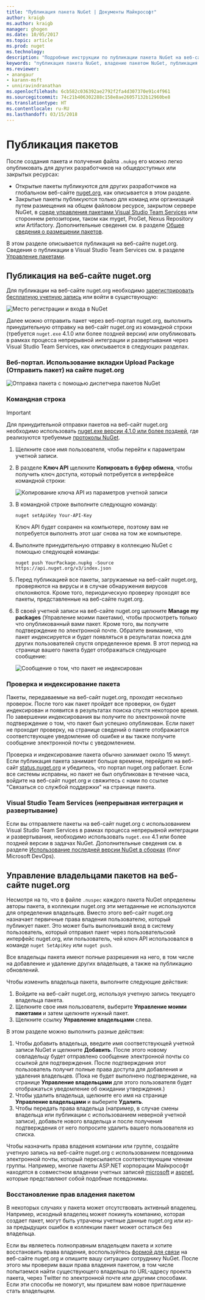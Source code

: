 ```yaml
---
title: "Публикация пакета NuGet | Документы Майкрософт"
author: kraigb
ms.author: kraigb
manager: ghogen
ms.date: 10/05/2017
ms.topic: article
ms.prod: nuget
ms.technology: 
description: "Подробные инструкции по публикации пакета NuGet на веб-сайте nuget.org или в закрытых веб-каналах, а также по управлению владением пакетом nuget.org."
keywords: "публикация пакета NuGet, владение пакетом NuGet, публикация на веб-сайте nuget.org, закрытые веб-каналы NuGet"
ms.reviewer:
- anangaur
- karann-msft
- unniravindranathan
ms.openlocfilehash: 6cb582c036392ae2792f2fa4d307370e91c4f961
ms.sourcegitcommit: 74c21b406302288c158e8ae26057132b12960be8
ms.translationtype: HT
ms.contentlocale: ru-RU
ms.lasthandoff: 03/15/2018
---
```

# <a name="publishing-packages"></a>Публикация пакетов

После создания пакета и получения файла `.nukpg` его можно легко опубликовать для других разработчиков на общедоступных или закрытых ресурсах:

- Открытые пакеты публикуются для других разработчиков на глобальном веб-сайте [nuget.org](https://www.nuget.org/packages/manage/upload), как описывается в этом разделе.
- Закрытые пакеты публикуются только для команд или организаций путем размещения на общем файловом ресурсе, закрытом сервере NuGet, в [среде управления пакетами Visual Studio Team Services](https://www.visualstudio.com/docs/package/nuget/publish) или стороннем репозитории, таком как myget, ProGet, Nexus Repository или Artifactory. Дополнительные сведения см. в разделе [Общее сведения о размещении пакетов](../hosting-packages/overview.md).

В этом разделе описывается публикация на веб-сайте nuget.org. Сведения о публикации в Visual Studio Team Services см. в разделе [Управление пакетами](https://www.visualstudio.com/docs/package/nuget/publish).

## <a name="publish-to-nugetorg"></a>Публикация на веб-сайте nuget.org

Для публикации на веб-сайте nuget.org необходимо [зарегистрировать бесплатную учетную запись](https://www.nuget.org/users/account/LogOn?returnUrl=%2F) или войти в существующую:

![Место регистрации и входа в NuGet](media/publish_NuGetSignIn.png)

Далее можно отправить пакет через веб-портал nuget.org, выполнить принудительную отправку на веб-сайт nuget.org из командной строки (требуется `nuget.exe` 4.1.0 или более поздней версии) или опубликовать в рамках процесса непрерывной интеграции и развертывания через Visual Studio Team Services, как описывается в следующих разделах.

### <a name="web-portal-use-the-upload-package-tab-on-nugetorg"></a>Веб-портал. Использование вкладки Upload Package (Отправить пакет) на сайте nuget.org

![Отправка пакета с помощью диспетчера пакетов NuGet](media/publish_UploadYourPackage.PNG)

### <a name="command-line"></a>Командная строка

> [!Important]
> Для принудительной отправки пакетов на веб-сайт nuget.org необходимо использовать [nuget.exe версии 4.1.0 или более поздней](https://www.nuget.org/downloads), где реализуются требуемые [протоколы NuGet](../api/nuget-protocols.md).

1. Щелкните свое имя пользователя, чтобы перейти к параметрам учетной записи.
1. В разделе **Ключ API** щелкните **Копировать в буфер обмена**, чтобы получить ключ доступа, который потребуется в интерфейсе командной строки:

    ![Копирование ключа API из параметров учетной записи](media/publish_APIKey.png)

1. В командной строке выполните следующую команду:

    ```cli
    nuget setApiKey Your-API-Key
    ```

    Ключ API будет сохранен на компьютере, поэтому вам не потребуется выполнять этот шаг снова на том же компьютере.

1. Выполните принудительную отправку в коллекцию NuGet с помощью следующей команды:

    ```cli
    nuget push YourPackage.nupkg -Source https://api.nuget.org/v3/index.json
    ```

1. Перед публикацией все пакеты, загружаемые на веб-сайт nuget.org, проверяются на вирусы и в случае обнаружения вирусов отклоняются. Кроме того, периодическую проверку проходят все пакеты, представленные на веб-сайте nuget.org.

1. В своей учетной записи на веб-сайте nuget.org щелкните **Manage my packages** (Управление моими пакетами), чтобы просмотреть только что опубликованный вами пакет. Кроме того, вы получите подтверждение по электронной почте. Обратите внимание, что пакет индексируется и будет появляться в результатах поиска для других пользователей спустя определенное время. В этот период на странице вашего пакета будет отображаться следующее сообщение:

    ![Сообщение о том, что пакет не индексирован](media/publish_NotYetIndexed.png)

### <a name="package-validation-and-indexing"></a>Проверка и индексирование пакета

Пакеты, передаваемые на веб-сайт nuget.org, проходят несколько проверок. После того как пакет пройдет все проверки, он будет индексирован и появится в результатах поиска спустя некоторое время. По завершении индексирования вы получите по электронной почте подтверждение о том, что пакет был успешно опубликован. Если пакет не проходит проверку, на странице сведений о пакете отображается соответствующее уведомление об ошибке и вы также получите сообщение электронной почты с уведомлением.

Проверка и индексирование пакета обычно занимает около 15 минут. Если публикация пакета занимает больше времени, перейдите на веб-сайт [status.nuget.org](https://status.nuget.org/) и убедитесь, что портал nuget.org работает. Если все системы исправны, но пакет не был опубликован в течение часа, войдите на веб-сайт nuget.org и свяжитесь с нами по ссылке "Связаться со службой поддержки" на странице пакета.

### <a name="visual-studio-team-services-cicd"></a>Visual Studio Team Services (непрерывная интеграция и развертывание)

Если вы отправляете пакеты на веб-сайт nuget.org с использованием Visual Studio Team Services в рамках процесса непрерывной интеграции и развертывания, необходимо использовать `nuget.exe` 4.1 или более поздней версии в задачах NuGet. Дополнительные сведения см. в разделе [Использование последней версии NuGet в сборках](https://blogs.msdn.microsoft.com/devops/2017/09/29/using-the-latest-nuget-in-your-build/) (блог Microsoft DevOps).

## <a name="managing-package-owners-on-nugetorg"></a>Управление владельцами пакетов на веб-сайте nuget.org

Несмотря на то, что в файле `.nuspec` каждого пакета NuGet определены авторы пакета, в коллекции nuget.org эти метаданные не используются для определения владельцев. Вместо этого веб-сайт nuget.org назначает первичные права владения пользователю, который публикует пакет. Это может быть выполнивший вход в систему пользователь, который отправил пакет через пользовательский интерфейс nuget.org, или пользователь, чей ключ API использовался в команде `nuget SetApiKey` или `nuget push`.

Все владельцы пакета имеют полные разрешения на него, в том числе на добавление и удаление других владельцев, а также на публикацию обновлений.

Чтобы изменить владельца пакета, выполните следующие действия:

1. Войдите на веб-сайт nuget.org, используя учетную запись текущего владельца пакета.
1. Щелкните свое имя пользователя, выберите **Управление моими пакетами** и затем щелкните нужный пакет.
1. Щелкните ссылку **Управление владельцами** слева.

В этом разделе можно выполнить разные действия:

1. Чтобы добавить владельца, введите имя соответствующей учетной записи NuGet и щелкните **Добавить**. После этого новому совладельцу будет отправлено сообщение электронной почты со ссылкой для подтверждения. После подтверждения этот пользователь получит полные права доступа для добавления и удаления владельцев. (Пока не будет выполнено подтверждение, на странице **Управление владельцами** для этого пользователя будет отображаться уведомление об ожидании утверждения.)
1. Чтобы удалить владельца, щелкните его имя на странице **Управление владельцами** и выберите **Удалить**.
1. Чтобы передать права владельца (например, в случае смены владельца или публикации с использованием неверной учетной записи), добавьте нового владельца и после получения подтверждения от него попросите удалить вашего пользователя из списка.

Чтобы назначить права владения компании или группе, создайте учетную запись на веб-сайте nuget.org с использованием псевдонима электронной почты, который пересылается соответствующим членам группы. Например, многие пакеты ASP.NET корпорации Майкрософт находятся в совместном владении учетных записей [microsoft](http://nuget.org/profiles/microsoft) и [aspnet](http://nuget.org/profiles/aspnet), которые представляют собой подобные псевдонимы.

### <a name="recovering-package-ownership"></a>Восстановление прав владения пакетом

В некоторых случаях у пакета может отсутствовать активный владелец. Например, исходный владелец может покинуть компанию, которая создает пакет, могут быть утрачены учетные данные nuget.org или из-за предыдущих ошибок в коллекции пакет может остаться без владельца.

Если вы являетесь полноправным владельцем пакета и хотите восстановить права владения, воспользуйтесь [формой для связи](https://www.nuget.org/policies/Contact) на веб-сайте nuget.org и опишите вашу ситуацию сотруднику NuGet. После этого мы проверим ваши права владения пакетом, в том числе попытаемся найти существующего владельца по URL-адресу проекта пакета, через Twitter по электронной почте или другими способами. Если эти способы не помогут, мы пришлем вам новое приглашение стать владельцем.
